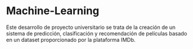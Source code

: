 # Machine-Learning
Este desarrollo de proyecto universitario se trata de la creación de un sistema de predicción, clasificación y recomendación de películas basado en un dataset proporcionado por la plataforma IMDb.
